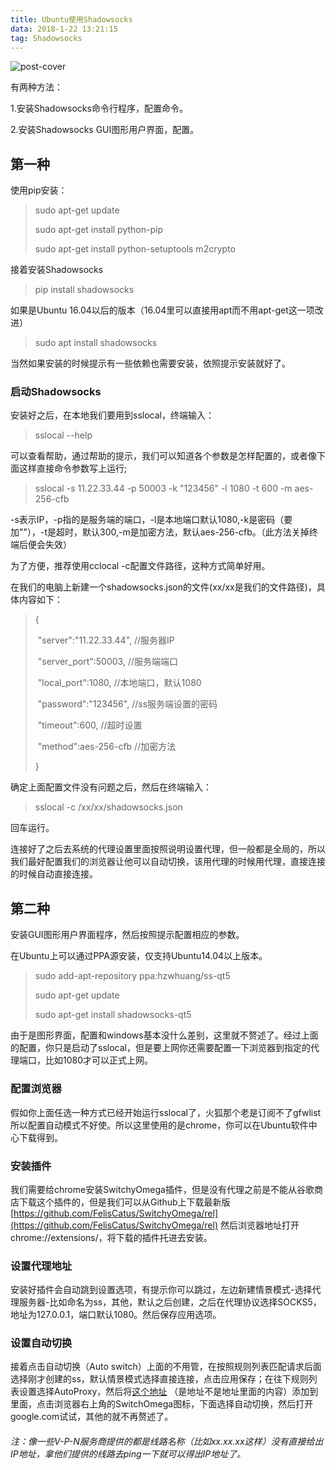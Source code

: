 ```yaml
---
title: Ubuntu使用Shadowsocks
data: 2018-1-22 13:21:15
tag: Shadowsocks
---
```


![post-cover](/home/lundyleung/Documents/lundyleung.github.io/source/_posts/google.png)

有两种方法：

1.安装Shadowsocks命令行程序，配置命令。

2.安装Shadowsocks GUI图形用户界面，配置。

## 第一种

使用pip安装：

> sudo apt-get update
>
> sudo apt-get install python-pip
>
> sudo apt-get install python-setuptools m2crypto

接着安装Shadowsocks

> pip install shadowsocks

如果是Ubuntu 16.04以后的版本（16.04里可以直接用apt而不用apt-get这一项改进）

> sudo apt install shadowsocks

当然如果安装的时候提示有一些依赖也需要安装，依照提示安装就好了。

### 启动Shadowsocks

安装好之后，在本地我们要用到sslocal，终端输入：

>sslocal --help

可以查看帮助，通过帮助的提示，我们可以知道各个参数是怎样配置的，或者像下面这样直接命令参数写上运行;

> sslocal -s 11.22.33.44 -p 50003 -k "123456" -l 1080 -t 600 -m aes-256-cfb

-s表示IP，-p指的是服务端的端口，-l是本地端口默认1080,-k是密码（要加""），-t是超时，默认300,-m是加密方法，默认aes-256-cfb。（此方法关掉终端后便会失效）



为了方便，推荐使用cclocal -c配置文件路径，这种方式简单好用。

在我们的电脑上新建一个shadowsocks.json的文件(xx/xx是我们的文件路径)，具体内容如下：

> {
>
> ​	"server":"11.22.33.44",            //服务器IP
>
> ​	"server_port":50003,               //服务端端口
>
> ​	"local_port":1080,                    //本地端口，默认1080
>
> ​	"password":"123456",             //ss服务端设置的密码
>
> ​	"timeout":600,                          //超时设置
>
> ​	"method":aes-256-cfb             //加密方法
>
> }

确定上面配置文件没有问题之后，然后在终端输入：

> sslocal -c /xx/xx/shadowsocks.json

回车运行。

连接好了之后去系统的代理设置里面按照说明设置代理，但一般都是全局的，所以我们最好配置我们的浏览器让他可以自动切换，该用代理的时候用代理，直接连接的时候自动直接连接。

## 第二种

安装GUI图形用户界面程序，然后按照提示配置相应的参数。

在Ubuntu上可以通过PPA源安装，仅支持Ubuntu14.04以上版本。

> sudo add-apt-repository ppa:hzwhuang/ss-qt5
>
> sudo apt-get update
>
> sudo apt-get install shadowsocks-qt5

由于是图形界面，配置和windows基本没什么差别，这里就不赘述了。经过上面的配置，你只是启动了sslocal，但是要上网你还需要配置一下浏览器到指定的代理端口，比如1080才可以正式上网。

### 配置浏览器

假如你上面任选一种方式已经开始运行sslocal了，火狐那个老是订阅不了gfwlist所以配置自动模式不好使。所以这里使用的是chrome，你可以在Ubuntu软件中心下载得到。

### 安装插件

我们需要给chrome安装SwitchyOmega插件，但是没有代理之前是不能从谷歌商店下载这个插件的，但是我们可以从Github上下载最新版[https://github.com/FelisCatus/SwitchyOmega/rel](https://github.com/FelisCatus/SwitchyOmega/rel) 然后浏览器地址打开chrome://extensions/，将下载的插件托进去安装。

### 设置代理地址

安装好插件会自动跳到设置选项，有提示你可以跳过，左边新建情景模式-选择代理服务器-比如命名为ss，其他，默认之后创建，之后在代理协议选择SOCKS5，地址为127.0.0.1，端口默认1080。然后保存应用选项。

### 设置自动切换

接着点击自动切换（Auto switch）上面的不用管，在按照规则列表匹配请求后面选择刚才创建的ss，默认情景模式选择直接连接，点击应用保存；在往下规则列表设置选择AutoProxy，然后将[这个地址](https://raw.githubusercontent.com/gfwlist/gfwlist/master/gfwlist.txt) （是地址不是地址里面的内容）添加到里面，点击浏览器右上角的SwitchOmega图标，下面选择自动切换，然后打开google.com试试，其他的就不再赘述了。

###### 注：像一些V-P-N服务商提供的都是线路名称（比如xx.xx.xx这样）没有直接给出IP地址，拿他们提供的线路去ping一下就可以得出IP地址了。



